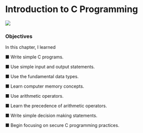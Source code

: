 # Introduction to C Programming

<img align="left" style="margin-right: 30px" src="https://i.pinimg.com/564x/e8/14/ac/e814ac3bfd300e3c6d3de6cabeda10bb.jpg"><br>

### Objectives

In this chapter, I learned

■ Write simple C programs.

■ Use simple input and output statements.

■ Use the fundamental data types.

■ Learn computer memory concepts.

■ Use arithmetic operators.

■ Learn the precedence of arithmetic operators.

■ Write simple decision making statements.

■ Begin focusing on secure C programming practices.

